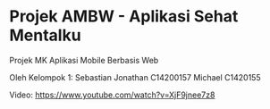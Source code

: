 # Projek AMBW - Aplikasi Sehat Mentalku

Projek MK Aplikasi Mobile Berbasis Web

Oleh Kelompok 1:
Sebastian Jonathan C14200157
Michael C1420155

Video:
https://www.youtube.com/watch?v=XjF9jnee7z8
